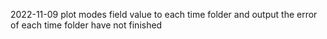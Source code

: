 2022-11-09
plot modes field value to each time folder and output the error of each time folder
have not finished